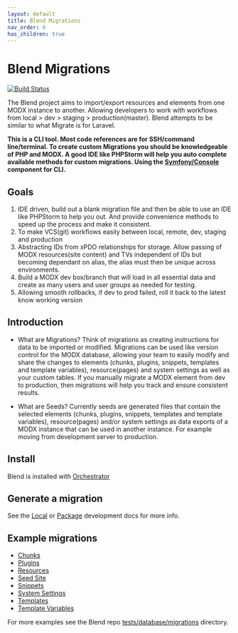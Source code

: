 ```yaml
---
layout: default
title: Blend Migrations
nav_order: 6
has_children: true
---
```

# Blend Migrations

[![Build Status](https://scrutinizer-ci.com/g/LippertComponents/Blend/badges/build.png?b=master)](https://scrutinizer-ci.com/g/LippertComponents/Blend/)

The Blend project aims to import/export resources and elements from one MODX instance to another. Allowing developers to
work with workflows from local > dev > staging > production(master). Blend attempts to be similar to what Migrate is
for Laravel.

**This is a CLI tool. Most code references are for SSH/command line/terminal. To create custom Migrations you
should be knowledgeable of PHP and MODX. A good IDE like PHPStorm will help you auto complete available methods for
custom migrations. Using the [Symfony/Console](https://symfony.com/doc/3.4/components/console.html) component for CLI.**

## Goals

1. IDE driven, build out a blank migration file and then be able to use an IDE like PHPStorm to help you out. And
provide convenience methods to speed up the process and make it consistent.
2. To make VCS(git) workflows easily between local, remote, dev, staging and production
3. Abstracting IDs from xPDO relationships for storage. Allow passing of MODX resources(site content) and TVs
independent of IDs but becoming dependant on alias, the alias must then be unique across environments.
4. Build a MODX dev box/branch that will load in all essential data and create as many users and user groups as
needed for testing.
5. Allowing smooth rollbacks, if dev to prod failed, roll it back to the latest know working version

## Introduction

- What are Migrations?
Think of migrations as creating instructions for data to be imported or modified.
Migrations can be used like version control for the MODX database, allowing your team to easily modify and share the changes to
elements (chunks, plugins, snippets, templates and template variables), resource(pages) and system settings as well as your
custom tables. If you manually migrate a MODX element from dev to production, then migrations will help you track and ensure
consistent results.

- What are Seeds?
Currently seeds are generated files that contain the selected elements (chunks, plugins, snippets, templates and
template variables), resource(pages) and/or system settings as data exports of a MODX instance that can be used in another 
instance. For example moving from development server to production.

## Install

Blend is installed with [Orchestrator](../index.md)

## Generate a migration

See the [Local](../local-development.md) or [Package](../package-development.md) development docs for more info.


## Example migrations

- [Chunks](chunks.md)
- [Plugins](plugins.md)
- [Resources](resources.md)
- [Seed Site](seed-site.md)
- [Snippets](snippets.md)
- [System Settings](system-settings.md)
- [Templates](templates.md)
- [Template Variables](template-variables.md)

For more examples see the Blend repo [tests/database/migrations](https://github.com/LippertComponents/Blend/tree/master/tests/database/migrations) 
directory.
